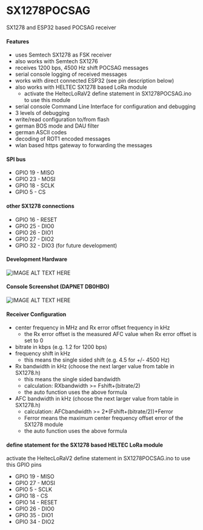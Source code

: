 # SX1278POCSAG
SX1278 and ESP32 based POCSAG receiver
#### Features
* uses Semtech SX1278 as FSK receiver
* also works with Semtech SX1276
* receives 1200 bps, 4500 Hz shift POCSAG messages
* serial console logging of received messages
* works with direct connected ESP32 (see pin description below)
* also works with HELTEC SX1278 based LoRa module
  * activate the HeltecLoRaV2 define statement in SX1278POCSAG.ino to use this module
* serial console Command Line Interface for configuration and debugging
* 3 levels of debugging
* write/read configuration to/from flash
* german BOS mode and DAU filter
* german ASCII codes
* decoding of ROT1 encoded messages
* wlan based https gateway to forwarding the messages
#### SPI bus
* GPIO 19 - MISO
* GPIO 23 - MOSI
* GPIO 18 - SCLK
* GPIO 5 - CS
#### other SX1278 connections
* GPIO 16 - RESET
* GPIO 25 - DIO0
* GPIO 26 - DIO1
* GPIO 27 - DIO2
* GPIO 32 - DIO3 (for future development)
#### Development Hardware
![IMAGE ALT TEXT HERE](https://www.dorstel.de/github/SX1278POCSAG_a_v1.0.png)
#### Console Screenshot (DAPNET DB0HBO)
![IMAGE ALT TEXT HERE](https://www.dorstel.de/github/SX1278POCSAG_b_v1.1.png)
#### Receiver Configuration
* center frequency in MHz and Rx error offset frequency in kHz
  * the Rx error offset is the measured AFC value when Rx error offset is set to 0
* bitrate in kbps (e.g. 1.2 for 1200 bps)
* frequency shift in kHz
  * this means the single sided shift (e.g. 4.5 for +/- 4500 Hz)
* Rx bandwidth in kHz (choose the next larger value from table in SX1278.h)
  * this means the single sided bandwidth
  * calculation: RXbandwidth >= Fshift+(bitrate/2)
  * the auto function uses the above formula
* AFC bandwidth in kHz (choose the next larger value from table in SX1278.h)
  * calculation: AFCbandwidth >= 2*(Fshift+(bitrate/2))+Ferror
  * Ferror means the maximum center frequency offset error of the SX1278 module
  * the auto function uses the above formula
#### define statement for the SX1278 based HELTEC LoRa module
activate the HeltecLoRaV2 define statement in SX1278POCSAG.ino to use this GPIO pins
* GPIO 19 - MISO
* GPIO 27 - MOSI
* GPIO 5 - SCLK
* GPIO 18 - CS
* GPIO 14 - RESET
* GPIO 26 - DIO0
* GPIO 35 - DIO1
* GPIO 34 - DIO2
